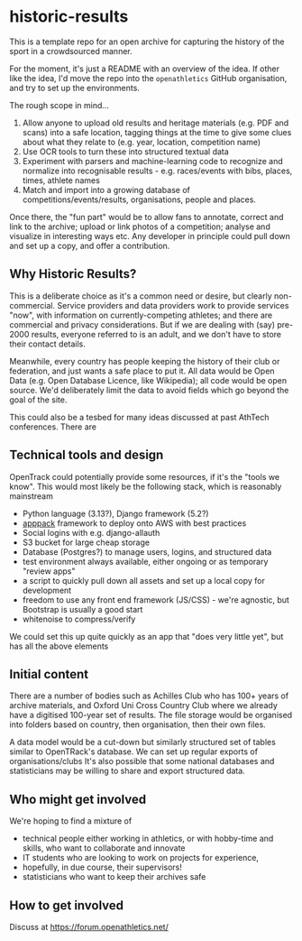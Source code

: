 # historic-results
This is a template repo for an open archive for capturing the history of the sport in a crowdsourced manner.

For the moment, it's just a README with an overview of the idea.  If other like the idea, I'd move the repo
into the `openathletics` GitHub organisation, and try to set up the environments.

The rough scope in mind...
1. Allow anyone to upload old results and heritage materials (e.g. PDF and scans) into a safe location, tagging things at the time to give some clues about what they relate to (e.g. year, location, competition name)
2. Use OCR tools to turn these into structured textual data
3. Experiment with parsers and machine-learning code to recognize  and normalize into recognisable results - e.g. races/events with bibs, places, times, athlete names
4. Match and import into a growing database of competitions/events/results, organisations, people and places. 

Once there, the "fun part" would be to allow fans to annotate, correct and link to the archive; upload or link photos of a competition; analyse and visualize in interesting ways etc.  Any developer in principle could pull down and set up a copy, and offer a contribution.

## Why Historic Results?
This is a deliberate choice as it's a common need or desire,  but clearly non-commercial. Service providers and data providers work to provide services "now", with information on currently-competing athletes; and there are commercial and privacy considerations.    But if we are dealing with (say) pre-2000 results, everyone referred to is an adult, and we don't have to store their contact details.

Meanwhile, every country has people keeping the history of their club or federation, and just wants a safe place to put it.
All data would be Open Data (e.g. Open Database Licence, like Wikipedia); all code would be open source.
We'd deliberately limit the data to avoid fields which go beyond the goal of the site.

This could also be a tesbed for many ideas discussed at past AthTech conferences. 
There are 


## Technical tools and design
OpenTrack could potentially provide some resources, if it's the "tools we know".  This would most likely be the following stack, which is reasonably mainstream

- Python language (3.13?), Django framework (5.2?)
- [apppack](https://apppack.io) framework to deploy onto AWS with best practices
- Social logins with e.g. django-allauth
- S3 bucket for large cheap storage
- Database (Postgres?) to manage users, logins, and structured data
- test environment always available, either ongoing or as temporary "review apps"
- a script to quickly pull down all assets and set up a local copy for development
- freedom to use any front end framework (JS/CSS) - we're agnostic, but Bootstrap is usually a good start
- whitenoise to compress/verify 

We could set this up quite quickly as an app that "does very little yet", but has all the above elements

## Initial content
There are a number of bodies such as Achilles Club who has 100+ years of archive materials, and Oxford Uni Cross Country Club where we already have a digitised 100-year set of results.  The file storage would be organised into folders based on country, then organisation, then their own files.

A data model would be a cut-down but similarly structured set of tables similar to OpenTRack's database.  We can set up regular exports of organisations/clubs
It's also possible that some national databases and statisticians may be willing to share and export structured data.

## Who might get involved
We're hoping to find a mixture of 
- technical people either working in athletics, or with hobby-time and skills, who want to collaborate and innovate
- IT students who are looking to work on projects for experience, 
- hopefully, in due course, their supervisors!
- statisticians who want to keep their archives safe
  
## How to get involved
Discuss at https://forum.openathletics.net/

